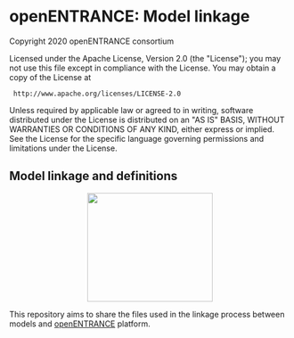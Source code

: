 # openENTRANCE: Model linkage

Copyright 2020 openENTRANCE consortium

   Licensed under the Apache License, Version 2.0 (the "License");
   you may not use this file except in compliance with the License.
   You may obtain a copy of the License at

     http://www.apache.org/licenses/LICENSE-2.0

   Unless required by applicable law or agreed to in writing, software
   distributed under the License is distributed on an "AS IS" BASIS,
   WITHOUT WARRANTIES OR CONDITIONS OF ANY KIND, either express or implied.
   See the License for the specific language governing permissions and
   limitations under the License.

## Model linkage and definitions

<p align="center">
  <img width="225" height="195" src="https://github.com/openENTRANCE/linkages/blob/main/0_assets/Models.png">
</p>


This repository aims to share the files used in the linkage process between models and [openENTRANCE](https://openentrance.eu/) platform.
